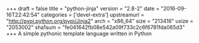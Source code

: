 +++
draft = false
title = "python-jinja"
version = "2.8-2"
date = "2016-09-16T22:42:54"
categories = ['devel-extra']
upstreamurl = "http://pypi.python.org/pypi/Jinja2"
arch = "x86_64"
size = "213416"
usize = "2053002"
sha1sum = "fe041642fb08e542a09f733c2c6f6781fda065d3"
+++
A simple pythonic template language written in Python